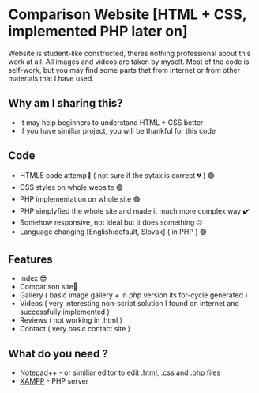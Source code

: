 # Comparison Website [HTML + CSS, implemented PHP later on]

Website is student-like constructed, theres nothing professional about this work at all. All images and videos are taken by myself. Most of the code is self-work, but you may find some parts that from internet or from other materials that I have used.

## Why am I sharing this?
- It may help beginners to understand HTML + CSS better
- If you have similiar project, you will be thankful for this code

## Code

- HTML5 code attemp💆 ( not sure if the sytax is correct 💔 ) 🟢
- CSS styles on whole website 🟢
- PHP implementation on whole site 🟢
- PHP simplyfied the whole site and made it much more complex way ✔️
- Somehow responsive, not ideal but it does something 🤐
- Language changing [English:default, Slovak] ( in PHP ) 🟢

## Features
- Index 😎
- Comparison site🥇
- Gallery ( basic image gallery + in php version its for-cycle generated ) 
- Videos ( very interesting non-script solution I found on internet and successfully implemented )
- Reviews ( not working in .html )
- Contact ( very basic contact site )

## What do you need ?
- [Notepad++](https://notepad-plus-plus.org) - or similiar editor to edit .html, .css and .php files
- [XAMPP](https://www.apachefriends.org) - PHP server
